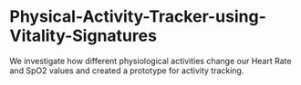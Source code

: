 # Physical-Activity-Tracker-using-Vitality-Signatures
We investigate how different physiological activities change our Heart Rate and SpO2 values and created a prototype for activity tracking.
